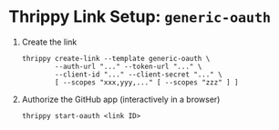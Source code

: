 # Thrippy Link Setup: `generic-oauth`

1. Create the link

   ```shell
   thrippy create-link --template generic-oauth \
           --auth-url "..." --token-url "..." \
           --client-id "..." --client-secret "..." \
           [ --scopes "xxx,yyy,..." [ --scopes "zzz" ] ]
   ```

2. Authorize the GitHub app (interactively in a browser)

   ```shell
   thrippy start-oauth <link ID>
   ```
